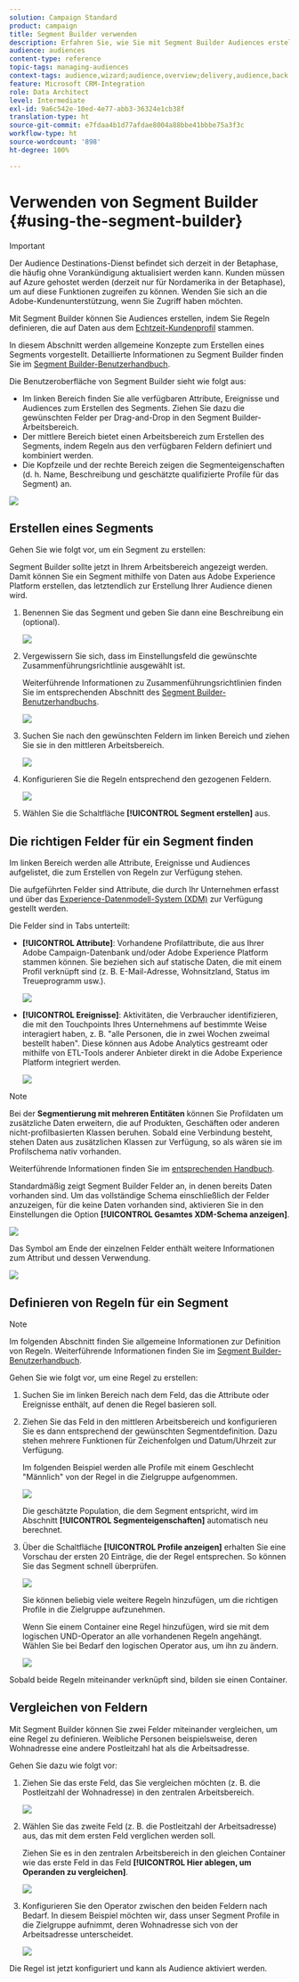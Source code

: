 ```yaml
---
solution: Campaign Standard
product: campaign
title: Segment Builder verwenden
description: Erfahren Sie, wie Sie mit Segment Builder Audiences erstellen können.
audience: audiences
content-type: reference
topic-tags: managing-audiences
context-tags: audience,wizard;audience,overview;delivery,audience,back
feature: Microsoft CRM-Integration
role: Data Architect
level: Intermediate
exl-id: 9a6c542e-10ed-4e77-abb3-36324e1cb38f
translation-type: ht
source-git-commit: e7fdaa4b1d77afdae8004a88bbe41bbbe75a3f3c
workflow-type: ht
source-wordcount: '898'
ht-degree: 100%

---
```


# Verwenden von Segment Builder {#using-the-segment-builder}

>[!IMPORTANT]
>
>Der Audience Destinations-Dienst befindet sich derzeit in der Betaphase, die häufig ohne Vorankündigung aktualisiert werden kann. Kunden müssen auf Azure gehostet werden (derzeit nur für Nordamerika in der Betaphase), um auf diese Funktionen zugreifen zu können. Wenden Sie sich an die Adobe-Kundenunterstützung, wenn Sie Zugriff haben möchten.

Mit Segment Builder können Sie Audiences erstellen, indem Sie Regeln definieren, die auf Daten aus dem [Echtzeit-Kundenprofil](https://docs.adobe.com/content/help/de-DE/experience-platform/profile/home.html) stammen.

In diesem Abschnitt werden allgemeine Konzepte zum Erstellen eines Segments vorgestellt. Detaillierte Informationen zu Segment Builder finden Sie im [Segment Builder-Benutzerhandbuch](https://docs.adobe.com/content/help/de-DE/experience-platform/segmentation/ui/overview.html).

Die Benutzeroberfläche von Segment Builder sieht wie folgt aus:

* Im linken Bereich finden Sie alle verfügbaren Attribute, Ereignisse und Audiences zum Erstellen des Segments. Ziehen Sie dazu die gewünschten Felder per Drag-and-Drop in den Segment Builder-Arbeitsbereich.
* Der mittlere Bereich bietet einen Arbeitsbereich zum Erstellen des Segments, indem Regeln aus den verfügbaren Feldern definiert und kombiniert werden.
* Die Kopfzeile und der rechte Bereich zeigen die Segmenteigenschaften (d. h. Name, Beschreibung und geschätzte qualifizierte Profile für das Segment) an.

![](assets/aep_audiences_interface.png)

## Erstellen eines Segments

Gehen Sie wie folgt vor, um ein Segment zu erstellen:

 Segment Builder sollte jetzt in Ihrem Arbeitsbereich angezeigt werden. Damit können Sie ein Segment mithilfe von Daten aus Adobe Experience Platform erstellen, das letztendlich zur Erstellung Ihrer Audience dienen wird.

1. Benennen Sie das Segment und geben Sie dann eine Beschreibung ein (optional).

   ![](assets/aep_audiences_creation_edit_name.png)

1. Vergewissern Sie sich, dass im Einstellungsfeld die gewünschte Zusammenführungsrichtlinie ausgewählt ist.

   Weiterführende Informationen zu Zusammenführungsrichtlinien finden Sie im entsprechenden Abschnitt des [Segment Builder-Benutzerhandbuchs](https://docs.adobe.com/content/help/de-DE/experience-platform/segmentation/ui/overview.html).

   ![](assets/aep_audiences_mergepolicy.png)

1. Suchen Sie nach den gewünschten Feldern im linken Bereich und ziehen Sie sie in den mittleren Arbeitsbereich.

   ![](assets/aep_audiences_dragfield.png)

1. Konfigurieren Sie die Regeln entsprechend den gezogenen Feldern.

   ![](assets/aep_audiences_configure_rules.png)

1. Wählen Sie die Schaltfläche **[!UICONTROL Segment erstellen]** aus.

## Die richtigen Felder für ein Segment finden

Im linken Bereich werden alle Attribute, Ereignisse und Audiences aufgelistet, die zum Erstellen von Regeln zur Verfügung stehen.

Die aufgeführten Felder sind Attribute, die durch Ihr Unternehmen erfasst und über das [Experience-Datenmodell-System (XDM)](https://docs.adobe.com/content/help/de-DE/experience-platform/xdm/home.html) zur Verfügung gestellt werden.

Die Felder sind in Tabs unterteilt:

* **[!UICONTROL Attribute]**: Vorhandene Profilattribute, die aus Ihrer Adobe Campaign-Datenbank und/oder Adobe Experience Platform stammen können. Sie beziehen sich auf statische Daten, die mit einem Profil verknüpft sind (z. B. E-Mail-Adresse, Wohnsitzland, Status im Treueprogramm usw.).

   ![](assets/aep_audiences_attributestab.png)

* **[!UICONTROL Ereignisse]**: Aktivitäten, die Verbraucher identifizieren, die mit den Touchpoints Ihres Unternehmens auf bestimmte Weise interagiert haben, z. B. &quot;alle Personen, die in zwei Wochen zweimal bestellt haben&quot;. Diese können aus Adobe Analytics gestreamt oder mithilfe von ETL-Tools anderer Anbieter direkt in die Adobe Experience Platform integriert werden.

   ![](assets/aep_audiences_eventstab.png)

>[!NOTE]
>
>Bei der **Segmentierung mit mehreren Entitäten** können Sie Profildaten um zusätzliche Daten erweitern, die auf Produkten, Geschäften oder anderen nicht-profilbasierten Klassen beruhen. Sobald eine Verbindung besteht, stehen Daten aus zusätzlichen Klassen zur Verfügung, so als wären sie im Profilschema nativ vorhanden.
>
>Weiterführende Informationen finden Sie im [entsprechenden Handbuch](https://docs.adobe.com/content/help/de-DE/experience-platform/segmentation/multi-entity-segmentation.html).

Standardmäßig zeigt Segment Builder Felder an, in denen bereits Daten vorhanden sind. Um das vollständige Schema einschließlich der Felder anzuzeigen, für die keine Daten vorhanden sind, aktivieren Sie in den Einstellungen die Option **[!UICONTROL Gesamtes XDM-Schema anzeigen]**.

![](assets/aep_audiences_populatedfields.png)

Das Symbol am Ende der einzelnen Felder enthält weitere Informationen zum Attribut und dessen Verwendung.

![](assets/aep_audiences_isymbol.png)

## Definieren von Regeln für ein Segment

>[!NOTE]
>
>Im folgenden Abschnitt finden Sie allgemeine Informationen zur Definition von Regeln. Weiterführende Informationen finden Sie im [Segment Builder-Benutzerhandbuch](https://docs.adobe.com/content/help/de-DE/experience-platform/segmentation/ui/overview.html).

Gehen Sie wie folgt vor, um eine Regel zu erstellen:

1. Suchen Sie im linken Bereich nach dem Feld, das die Attribute oder Ereignisse enthält, auf denen die Regel basieren soll.

1. Ziehen Sie das Feld in den mittleren Arbeitsbereich und konfigurieren Sie es dann entsprechend der gewünschten Segmentdefinition. Dazu stehen mehrere Funktionen für Zeichenfolgen und Datum/Uhrzeit zur Verfügung.

   Im folgenden Beispiel werden alle Profile mit einem Geschlecht &quot;Männlich&quot; von der Regel in die Zielgruppe aufgenommen.

   ![](assets/aep_audiences_malegender.png)

   Die geschätzte Population, die dem Segment entspricht, wird im Abschnitt **[!UICONTROL Segmenteigenschaften]** automatisch neu berechnet.

1. Über die Schaltfläche **[!UICONTROL Profile anzeigen]** erhalten Sie eine Vorschau der ersten 20 Einträge, die der Regel entsprechen. So können Sie das Segment schnell überprüfen.

   ![](assets/aep_audiences_samplepreview.png)

   Sie können beliebig viele weitere Regeln hinzufügen, um die richtigen Profile in die Zielgruppe aufzunehmen.

   Wenn Sie einem Container eine Regel hinzufügen, wird sie mit dem logischen UND-Operator an alle vorhandenen Regeln angehängt. Wählen Sie bei Bedarf den logischen Operator aus, um ihn zu ändern.

   ![](assets/aep_audiences_andoperator.png)

Sobald beide Regeln miteinander verknüpft sind, bilden sie einen Container.

## Vergleichen von Feldern

Mit Segment Builder können Sie zwei Felder miteinander vergleichen, um eine Regel zu definieren. Weibliche Personen beispielsweise, deren Wohnadresse eine andere Postleitzahl hat als die Arbeitsadresse.

Gehen Sie dazu wie folgt vor:

1. Ziehen Sie das erste Feld, das Sie vergleichen möchten (z. B. die Postleitzahl der Wohnadresse) in den zentralen Arbeitsbereich.

   ![](assets/aep_audiences_comparing_1.png)

1. Wählen Sie das zweite Feld (z. B. die Postleitzahl der Arbeitsadresse) aus, das mit dem ersten Feld verglichen werden soll.

   Ziehen Sie es in den zentralen Arbeitsbereich in den gleichen Container wie das erste Feld in das Feld **[!UICONTROL Hier ablegen, um Operanden zu vergleichen]**.

   ![](assets/aep_audiences_comparing_2.png)

1. Konfigurieren Sie den Operator zwischen den beiden Feldern nach Bedarf. In diesem Beispiel möchten wir, dass unser Segment Profile in die Zielgruppe aufnimmt, deren Wohnadresse sich von der Arbeitsadresse unterscheidet.

   ![](assets/aep_audiences_comparing_3.png)

Die Regel ist jetzt konfiguriert und kann als Audience aktiviert werden.
